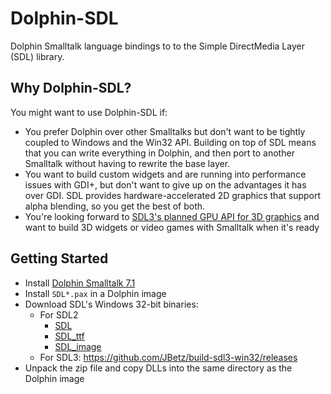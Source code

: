 # Dolphin-SDL
Dolphin Smalltalk language bindings to to the Simple DirectMedia Layer (SDL) library.

## Why Dolphin-SDL?

You might want to use Dolphin-SDL if:

* You prefer Dolphin over other Smalltalks but don't want to be tightly coupled to Windows and the Win32 API. Building on top of SDL means that you can write everything in Dolphin, and then port to another Smalltalk without having to rewrite the base layer.
* You want to build custom widgets and are running into performance issues with GDI+, but don't want to give up on the advantages it has over GDI. SDL provides hardware-accelerated 2D graphics that support alpha blending, so you get the best of both.
* You're looking forward to [SDL3's planned GPU API for 3D graphics](https://www.patreon.com/posts/new-project-top-58563886) and want to build 3D widgets or video games with Smalltalk when it's ready

## Getting Started
* Install [Dolphin Smalltalk 7.1](https://github.com/dolphinsmalltalk/Dolphin)
* Install `SDL*.pax` in a Dolphin image
* Download SDL's Windows 32-bit binaries:
  * For SDL2
    * [SDL](https://github.com/libsdl-org/SDL/releases)
    * [SDL_ttf](https://github.com/libsdl-org/SDL_ttf/releases)
    * [SDL_image](https://github.com/libsdl-org/SDL_image/releases)
  * For SDL3: https://github.com/JBetz/build-sdl3-win32/releases
* Unpack the zip file and copy DLLs into the same directory as the Dolphin image
